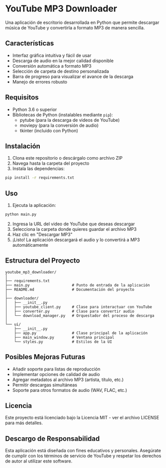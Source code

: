 # YouTube MP3 Downloader

Una aplicación de escritorio desarrollada en Python que permite descargar música de YouTube y convertirla a formato MP3 de manera sencilla.

## Características

- Interfaz gráfica intuitiva y fácil de usar
- Descarga de audio en la mejor calidad disponible
- Conversión automática a formato MP3
- Selección de carpeta de destino personalizada
- Barra de progreso para visualizar el avance de la descarga
- Manejo de errores robusto

## Requisitos

- Python 3.6 o superior
- Bibliotecas de Python (instalables mediante `pip`):
  - pytube (para la descarga de videos de YouTube)
  - moviepy (para la conversión de audio)
  - tkinter (incluido con Python)

## Instalación

1. Clona este repositorio o descárgalo como archivo ZIP
2. Navega hasta la carpeta del proyecto
3. Instala las dependencias:

```bash
pip install -r requirements.txt
```

## Uso

1. Ejecuta la aplicación:

```bash
python main.py
```

2. Ingresa la URL del video de YouTube que deseas descargar
3. Selecciona la carpeta donde quieres guardar el archivo MP3
4. Haz clic en "Descargar MP3"
5. ¡Listo! La aplicación descargará el audio y lo convertirá a MP3 automáticamente

## Estructura del Proyecto

```
youtube_mp3_downloader/
│
├── requirements.txt
├── main.py                   # Punto de entrada de la aplicación
├── README.md                 # Documentación del proyecto
│
├── downloader/
│   ├── __init__.py
│   ├── youtube_client.py     # Clase para interactuar con YouTube
│   ├── converter.py          # Clase para convertir audio
│   └── download_manager.py   # Orquestador del proceso de descarga
│
└── ui/
    ├── __init__.py
    ├── app.py                # Clase principal de la aplicación
    ├── main_window.py        # Ventana principal
    └── styles.py             # Estilos de la UI
```

## Posibles Mejoras Futuras

- Añadir soporte para listas de reproducción
- Implementar opciones de calidad de audio
- Agregar metadatos al archivo MP3 (artista, título, etc.)
- Permitir descargas simultáneas
- Soporte para otros formatos de audio (WAV, FLAC, etc.)

## Licencia

Este proyecto está licenciado bajo la Licencia MIT - ver el archivo LICENSE para más detalles.

## Descargo de Responsabilidad

Esta aplicación está diseñada con fines educativos y personales. Asegúrate de cumplir con los términos de servicio de YouTube y respetar los derechos de autor al utilizar este software.